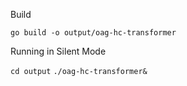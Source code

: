 Build

`go build -o output/oag-hc-transformer`


Running in Silent Mode

`cd output`
`./oag-hc-transformer&`